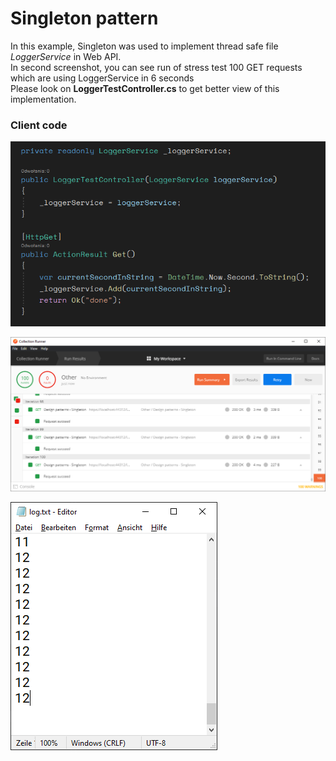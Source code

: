 # Singleton pattern

In this example, Singleton was used to implement thread safe file *LoggerService* in Web API.  
In second screenshot, you can see run of stress test 100 GET requests which are using LoggerService in 6 seconds  
Please look on **LoggerTestController.cs** to get better view of this implementation.

### Client code
![Client code](https://raw.githubusercontent.com/h4570/design-patterns/master/singleton/pic-1.png)

![Stress test](https://raw.githubusercontent.com/h4570/design-patterns/master/singleton/pic-2.png)

![Output file](https://raw.githubusercontent.com/h4570/design-patterns/master/singleton/pic-3.png)
